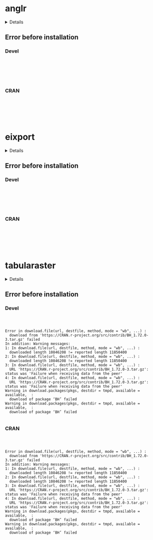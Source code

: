 # anglr

<details>

* Version: 
* Source code: ???
* URL: https://github.com/hypertidy/silicate
* BugReports: https://github.com/hypertidy/silicate/issues
* Number of recursive dependencies: 0

Run `revdep_details(,"")` for more info

</details>

## Error before installation

### Devel

```






```
### CRAN

```






```
# eixport

<details>

* Version: 
* Source code: ???
* URL: https://github.com/hypertidy/silicate
* BugReports: https://github.com/hypertidy/silicate/issues
* Number of recursive dependencies: 0

Run `revdep_details(,"")` for more info

</details>

## Error before installation

### Devel

```






```
### CRAN

```






```
# tabularaster

<details>

* Version: 
* Source code: ???
* URL: https://github.com/hypertidy/silicate
* BugReports: https://github.com/hypertidy/silicate/issues
* Number of recursive dependencies: 0

Run `revdep_details(,"")` for more info

</details>

## Error before installation

### Devel

```



Error in download.file(url, destfile, method, mode = "wb", ...) : 
  download from 'https://CRAN.r-project.org/src/contrib/BH_1.72.0-3.tar.gz' failed
In addition: Warning messages:
1: In download.file(url, destfile, method, mode = "wb", ...) :
  downloaded length 10846208 != reported length 11850400
2: In download.file(url, destfile, method, mode = "wb", ...) :
  downloaded length 10846208 != reported length 11850400
3: In download.file(url, destfile, method, mode = "wb", ...) :
  URL 'https://CRAN.r-project.org/src/contrib/BH_1.72.0-3.tar.gz': status was 'Failure when receiving data from the peer'
4: In download.file(url, destfile, method, mode = "wb", ...) :
  URL 'https://CRAN.r-project.org/src/contrib/BH_1.72.0-3.tar.gz': status was 'Failure when receiving data from the peer'
Warning in download.packages(pkgs, destdir = tmpd, available = available,  :
  download of package ‘BH’ failed
Warning in download.packages(pkgs, destdir = tmpd, available = available,  :
  download of package ‘BH’ failed


```
### CRAN

```



Error in download.file(url, destfile, method, mode = "wb", ...) : 
  download from 'https://CRAN.r-project.org/src/contrib/BH_1.72.0-3.tar.gz' failed
In addition: Warning messages:
1: In download.file(url, destfile, method, mode = "wb", ...) :
  downloaded length 10846208 != reported length 11850400
2: In download.file(url, destfile, method, mode = "wb", ...) :
  downloaded length 10846208 != reported length 11850400
3: In download.file(url, destfile, method, mode = "wb", ...) :
  URL 'https://CRAN.r-project.org/src/contrib/BH_1.72.0-3.tar.gz': status was 'Failure when receiving data from the peer'
4: In download.file(url, destfile, method, mode = "wb", ...) :
  URL 'https://CRAN.r-project.org/src/contrib/BH_1.72.0-3.tar.gz': status was 'Failure when receiving data from the peer'
Warning in download.packages(pkgs, destdir = tmpd, available = available,  :
  download of package ‘BH’ failed
Warning in download.packages(pkgs, destdir = tmpd, available = available,  :
  download of package ‘BH’ failed


```
